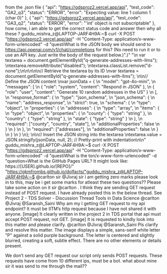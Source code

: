 from the  .json file {
        "api": "https://gdsproz2.vercel.app/api",
        "test_code": "GA2_q3",
        "status": "ERROR",
        "error": "Expecting value: line 1 column 1 (char 0)"
    },
    {
        "api": "https://gdsproz2.vercel.app/api",
        "test_code": "GA3_q2",
        "status": "ERROR",
        "error": "'int' object is not subscriptable"
    }, how come, i am able to get the correct status code and answer then why all these ? guddu_mishra_z@LAPTOP-JARF4H9A:~$ curl -X POST "https://gdsproz2.vercel.app/api"   -H "Content-Type: application/x-www-form-urlencoded"   -d "questiWhat is the JSON body we should send to https://api.openai.com/v1/chat/completions for this? (No need to run it or to use an API key. Just write the body of the request below.)".)"
"\n    var textarea = document.getElementById(\"q-generate-addresses-with-llms\");  \ntextarea.removeAttribute(\"disabled\");  \ntextarea.classList.remove(\"d-none\");\n\n\n\n\n// Retrieve the textarea by its ID  \nvar textarea = document.getElementById(\"q-generate-addresses-with-llms\");  \n\n// Define the JSON content  \nvar jsonData = {  \n  \"model\": \"gpt-4o-mini\",  \n  \"messages\": [  \n    { \"role\": \"system\", \"content\": \"Respond in JSON\" },  \n    { \"role\": \"user\", \"content\": \"Generate 10 random addresses in the US\" }  \n  ],  \n  \"response_format\": {  \n    \"type\": \"json_schema\",  \n    \"json_schema\": {  \n      \"name\": \"address_response\",  \n      \"strict\": true,  \n      \"schema\": {  \n        \"type\": \"object\",  \n        \"properties\": {  \n          \"addresses\": {  \n            \"type\": \"array\",  \n            \"items\": {  \n              \"type\": \"object\",  \n              \"properties\": {  \n                \"county\": { \"type\": \"string\" },  \n                \"country\": { \"type\": \"string\" },  \n                \"state\": { \"type\": \"string\" }  \n              },  \n              \"required\": [\"county\", \"country\", \"state\"],  \n              \"additionalProperties\": false  \n            }  \n          }  \n        },  \n        \"required\": [\"addresses\"],  \n        \"additionalProperties\": false  \n      }  \n    }  \n  }  \n};  \n\n// Insert the JSON string into the textarea  \ntextarea.value = JSON.stringify(jsonData, null, 2); // Pretty-print with indentation\n\n" guddu_mishra_z@LAPTOP-JARF4H9A:~$ curl -X POST "https://gdsproz2.vercel.app/api"   -H "Content-Type: application/x-www-form-urlencoded"   -d "questiWhat is the ton/x-www-form-urlencoded"   -d "question=What is the GitHub Pages URL? It might look like: https://[USER].github.io/[REPO]/"
"https://gkmfrombs.github.io/dolfacts/"guddu_mishra_z@LAPTOP-JARF4H9A:~$ @carlton sir @Jivraj sir i am getting zero marks please look in to this, may be i get some marks for atleast these two questions??
Please take some action on it sir @carlton .
I think they are sending GET request instead of POST request. I have already posted this in the below thread. See Project 2 - TDS Solver - Discussion Thread Tools in Data Science @carlton @Jivraj @Saransh_Saini Why am my I getting GET request to my api endpoint? It must be IITM’s http request because I have not shared it with anyone. [image] It clearly written in the project 2 in TDS portal that api  must  accept  POST request, not GET. [image] It is requested to kindly look into this matter and please clarify. @carlton @Jivraj @Saransh_Saini Pls clarify and resolve this matter.
The image displays a simple, sans-serif white letter "P" against a solid purple background. The letter is centered and slightly blurred, creating a soft, subtle effect. There are no other elements or details present.

We don’t send any GET request our script only sends POST requests. These requests have come from 10 different ips, must be a bot.
what about mine sir it was send to me through the mail??

